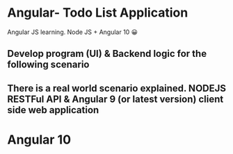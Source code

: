 # Angular- Todo List Application
Angular JS learning. Node JS + Angular 10 :grinning:


## Develop program (UI) & Backend logic for the following scenario
## There is a real world scenario explained. NODEJS RESTFul API & Angular 9 (or latest version) client side web application

# Angular 10
